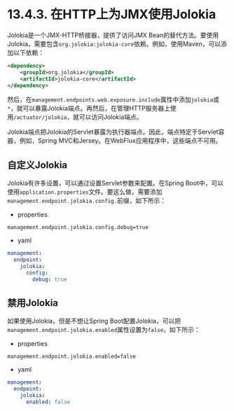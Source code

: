 # 13.4.3. 在HTTP上为JMX使用Jolokia

Jolokia是一个JMX-HTTP桥接器，提供了访问JMX Bean的替代方法。要使用Jolokia，需要包含`org.jolokia:jolokia-core`依赖。例如，使用Maven，可以添加以下依赖：

```xml
<dependency>
    <groupId>org.jolokia</groupId>
    <artifactId>jolokia-core</artifactId>
</dependency>
```

然后，在`management.endpoints.web.exposure.include`属性中添加`jolokia`或`*`，就可以暴露Jolokia端点。再然后，在管理HTTP服务器上使用`/actuator/jolokia`，就可以访问Jolokia端点。

<univ-note type="note">

Jolokia端点把Jolokia的Servlet暴露为执行器端点。因此，端点特定于Servlet容器，例如，Spring MVC和Jersey。在WebFlux应用程序中，这些端点不可用。

</univ-note>

## 自定义Jolokia

Jolokia有许多设置，可以通过设置Servlet参数来配置。在Spring Boot中，可以使用`application.properties`文件。要这么做，需要添加`management.endpoint.jolokia.config.`前缀，如下所示：

+ properties

```properties
management.endpoint.jolokia.config.debug=true
```

+ yaml

```yaml
management:
  endpoint:
    jolokia:
      config:
        debug: true
```

## 禁用Jolokia

如果使用Jolokia，但是不想让Spring Boot配置Jolokia，可以把`management.endpoint.jolokia.enabled`属性设置为`false`，如下所示：

+ properties

```properties
management.endpoint.jolokia.enabled=false
```

+ yaml

```yaml
management:
  endpoint:
    jolokia:
      enabled: false
```

